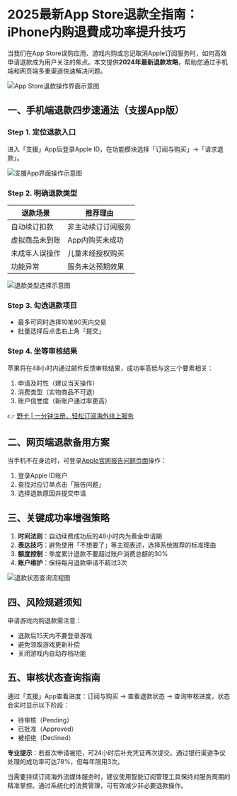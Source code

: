 # 2025最新App Store退款全指南：iPhone内购退費成功率提升技巧

当我们在App Store误购应用、游戏内购或忘记取消Apple订阅服务时，如何高效申请退款成为用户关注的焦点。本文提供**2024年最新退款攻略**，帮助您通过手机端和网页端多重渠道快速解决问题。

![App Store退款操作界面示意图](https://bbtdd.com/wp-content/uploads/img/5348954801823859.webp)

## 一、手机端退款四步速通法（支援App版）

### Step 1. 定位退款入口
进入「支援」App后登录Apple ID，在功能模块选择「订阅与购买」→「请求退款」。

![支援App界面操作示意图](https://bbtdd.com/wp-content/uploads/img/31475455251885.webp)

### Step 2. 明确退款类型
| 退款场景          | 推荐理由                              |
|--------------------|---------------------------------------|
| 自动续订扣款       | 非主动续订订阅服务                    |
| 虚拟商品未到账     | App内购买未成功                      |
| 未成年人误操作     | 儿童未经授权购买                     |
| 功能异常           | 服务未达预期效果                     |

![退款类型选择示意图](https://bbtdd.com/wp-content/uploads/img/2609300712193.webp)

### Step 3. 勾选退款项目
* 最多可同时选择10笔90天内交易
* 批量选择后点击右上角「提交」

### Step 4. 坐等审核结果
苹果将在48小时内通过邮件反馈审核结果，成功率高低与这三个要素相关：
1. 申请及时性（建议当天操作）
2. 消费类型（实物商品不可退）
3. 账户信誉度（新账户通过率更高）

👉 [野卡 | 一分钟注册，轻松订阅海外线上服务](https://bbtdd.com/yeka)

## 二、网页端退款备用方案
当手机不在身边时，可登录[Apple官网报告问题页面](https://reportaproblem.apple.com)操作：
1. 登录Apple ID账户
2. 查找对应订单点击「报告问题」
3. 选择退款原因并提交申请

## 三、关键成功率增强策略
1. **时间法则**：自动续费成功后的48小时内为黄金申请期
2. **表达技巧**：避免使用「不想要了」等主观表述，选择系统推荐的标准理由
3. **额度控制**：季度累计退款不要超过账户消费总额的30%
4. **账户维护**：保持每月退款申请不超过3次

![退款状态查询流程图](https://bbtdd.com/wp-content/uploads/img/634828276482.webp)

## 四、风险规避须知
申请游戏内购退款需注意：
- 退款后15天内不要登录游戏
- 避免领取游戏更新补偿
- 关闭游戏内自动存档功能

## 五、审核状态查询指南
通过「支援」App查看进度：订阅与购买 → 查看退款状态 → 查询审核进度，状态会实时显示以下阶段：
- 待审核（Pending）
- 已批准（Approved）
- 被拒绝（Declined）

**专业提示**：若首次申请被拒，可24小时后补充凭证再次提交。通过银行渠道争议处理的成功率可达78%，但每年限用3次。

当需要持续订阅海外流媒体服务时，建议使用智能订阅管理工具保持对服务周期的精准掌控。通过系统化的消费管理，可有效减少非必要退款操作。